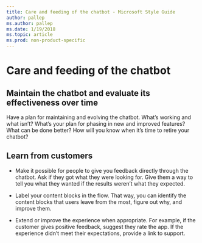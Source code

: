 ```yaml
---
title: Care and feeding of the chatbot - Microsoft Style Guide
author: pallep
ms.author: pallep
ms.date: 1/19/2018
ms.topic: article 
ms.prod: non-product-specific
---
```


# Care and feeding of the chatbot

<h2>Maintain the chatbot and evaluate its effectiveness over time</h2> 

Have a plan for maintaining and evolving the chatbot. What’s working and what isn’t? What’s your plan for phasing 
in new and improved features? What can be done better? How will you know when it’s time to retire your chatbot?  

<h2>Learn from customers</h2> 

- Make it possible for people to give you feedback directly through the chatbot. Ask if they got what they were looking for. 
Give them a way to tell you what they wanted if the results weren’t what they expected.   

- Label your content blocks in the flow. That way, you can identify the content blocks that users leave from the most, 
figure out why, and improve them.  

- Extend or improve the experience when appropriate. For example, if the customer gives positive feedback, suggest 
they rate the app. If the experience didn’t meet their expectations, provide a link to support.  
